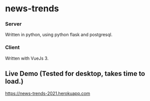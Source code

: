 # news-trends

### Server
Written in python, using python flask and postgresql.

### Client
Written with VueJs 3.

## Live Demo (Tested for desktop, takes time to load.)
https://news-trends-2021.herokuapp.com
